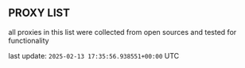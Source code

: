 ## PROXY LIST

all proxies in this list were collected from open sources and tested for functionality

last update: `2025-02-13 17:35:56.938551+00:00` UTC